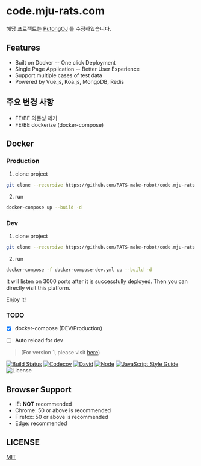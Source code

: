 # code.mju-rats.com 
해당 프로젝트는 [PutongOJ](https://github.com/acm309/PutongOJ.git) 를 수정하였습니다.

## Features
- Built on Docker -- One click Deployment
- Single Page Application -- Better User Experience
- Support multiple cases of test data
- Powered by Vue.js, Koa.js, MongoDB, Redis


## 주요 변경 사항 
 - FE/BE 의존성 제거 
 - FE/BE dockerize (docker-compose)

## Docker

### Production 

1. clone project

```bash
git clone --recursive https://github.com/RATS-make-robot/code.mju-rats.com.git
```

2. run

```bash
docker-compose up --build -d
```

### Dev

1. clone project

```bash
git clone --recursive https://github.com/RATS-make-robot/code.mju-rats.com.git
```
2. run

```bash
docker-compose -f docker-compose-dev.yml up --build -d
```

It will listen on 3000 ports after it is successfully deployed. Then you can directly visit this platform.

Enjoy it!


### TODO 
 - [X] docker-compose (DEV/Production)
 - [ ] Auto reload for dev


> (For version 1, please visit [here](https://github.com/acm309/PutongOJ/tree/v1))

[![Build Status](https://img.shields.io/travis/acm309/PutongOJ.svg?branch=master&style=flat-square)](https://travis-ci.org/acm309/PutongOJ)
[![Codecov](https://img.shields.io/codecov/c/github/acm309/PutongOJ.svg?style=flat-square)](https://codecov.io/gh/acm309/PutongOJ)
[![David](https://img.shields.io/david/acm309/PutongOJ.svg?style=flat-square)](https://david-dm.org/acm309/PutongOJ)
[![Node](https://img.shields.io/badge/node-%3E=9.0.0-ff69b4.svg?style=flat-square)](https://nodejs.org/en/download/releases/)
[![JavaScript Style Guide](https://img.shields.io/badge/code_style-standard-brightgreen.svg?style=flat-square)](https://standardjs.com)
![License](https://img.shields.io/badge/license-MIT-green.svg?style=flat-square)

## Browser Support

- IE: **NOT** recommended
- Chrome: 50 or above is recommended
- Firefox: 50 or above is recommended
- Edge: recommended

## LICENSE

[MIT](https://github.com/acm309/PutongOJ/blob/master/LICENSE)
